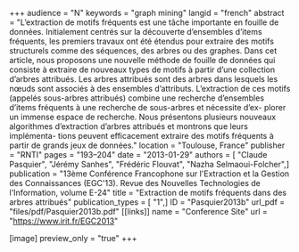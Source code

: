 +++
audience = "N"
keywords = "graph mining"
langid = "french"
abstract = "L’extraction de motifs fréquents est une tâche importante en fouille de données. Initialement centrés sur la découverte d’ensembles d’items fréquents, les premiers travaux ont été étendus pour extraire des motifs structurels comme des séquences, des arbres ou des graphes. Dans cet article, nous proposons une nouvelle méthode de fouille de données qui consiste à extraire de nouveaux types de motifs à partir d’une collection d’arbres attribués. Les arbres attribués sont des arbres dans lesquels les nœuds sont associés à des ensembles d’attributs. L’extraction de ces motifs (appelés sous-arbres attribués) combine une recherche d’ensembles d’items fréquents à une recherche de sous-arbres et nécessite d’ex- plorer un immense espace de recherche. Nous présentons plusieurs nouveaux algorithmes d’extraction d’arbres attribués et montrons que leurs implémenta- tions peuvent efficacement extraire des motifs fréquents à partir de grands jeux de données."
location = "Toulouse, France"
publisher = "RNTI"
pages = "193–204"
date = "2013-01-29"
authors = [ "Claude Pasquier", "Jérémy Sanhes", "Frédéric Flouvat", "Nazha Selmaoui-Folcher",]
publication = "13ème Conférence Francophone sur l'Extraction et la Gestion des Connaissances (EGC'13). Revue des Nouvelles Technologies de l'Information, volume E-24"
title = "Extraction de motifs fréquents dans des arbres attribués"
publication_types = [ "1",]
ID = "Pasquier2013b"
url_pdf = "files/pdf/Pasquier2013b.pdf"
[[links]]
name = "Conference Site"
url = "https://www.irit.fr/EGC2013"

[image]
preview_only = "true"
+++
